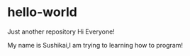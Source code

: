 # hello-world
Just another repository
Hi Everyone!

My name is Sushikai,I am trying to learning how to program!
